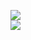 [![](https://img.shields.io/badge/Made%20With-Github%20Spray-lightgrey.svg?style=for-the-badge&logo=github)](https://github.com/Annihil/github-spray#3588)  
[![](https://i.imgur.com/2DrTn0Z.gif)](https://github.com/Annihil/github-spray)